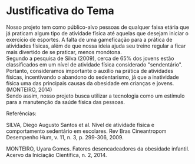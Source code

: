 # Justificativa do Tema

Nosso projeto tem como público-alvo pessoas de qualquer faixa etária que já praticam algum tipo de atividade física até aquelas que desejam iniciar o exercício de esportes. A falta de uma gameficação para a prática de atividades físicas, além de que nossa ideia ajuda seu treino regular a ficar mais divertido de se praticar, menos monótona.  
Segundo a pesquisa de Silva (2009), cerca de 65% dos jovens estão classificados em um nível de atividade física considerado "sendentário". Portanto, consideramos importante o auxílio na prática de atividades físicas, incentivando o abandono do sedentarismo, já que a inatividade física uma das principais causas da obesidade em crianças e jovens. (MONTEIRO, 2014)  
Sendo assim, nosso projeto busca utilizar a tecnologia como um estímulo para a manutenção da saúde física das pessoas.

Referências:

SILVA, Diego Augusto Santos et al. Nível de atividade física e comportamento sedentário em escolares. Rev Bras Cineantropom Desempenho Hum, v. 11, n. 3, p. 299-306, 2009.

MONTEIRO, Uyara Gomes. Fatores desencadeadores da obesidade infantil. Acervo da Iniciação Científica, n. 2, 2014.
